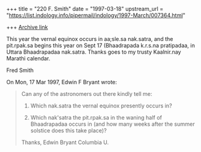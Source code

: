 +++
title = "220 F. Smith"
date = "1997-03-18"
upstream_url = "https://list.indology.info/pipermail/indology/1997-March/007364.html"

+++
[Archive link](https://list.indology.info/pipermail/indology/1997-March/007364.html)

This year the vernal equinox occurs in aa;sle.sa nak.satra, and the
pit.rpak.sa begins this year on Sept 17 (Bhaadrapada k.r.s.na pratipadaa,
in Uttara Bhaadrapadaa nak.satra. Thanks goes to my trusty Kaalnir.nay
Marathi calendar.

Fred Smith

On Mon, 17 Mar 1997, Edwin F Bryant wrote:

> 
> Can any of the astronomers out there kindly tell me:
> 
> 1) Which nak.satra the vernal equinox presently occurs in?
> 
> 2) Which nak'satra the pit.rpak.sa in the waning half of Bhaadrapadaa
> occurs in (and how many weeks after the summer solstice does this take
> place)?
> 
> Thanks,   Edwin Bryant    Columbia U.
> 
> 





